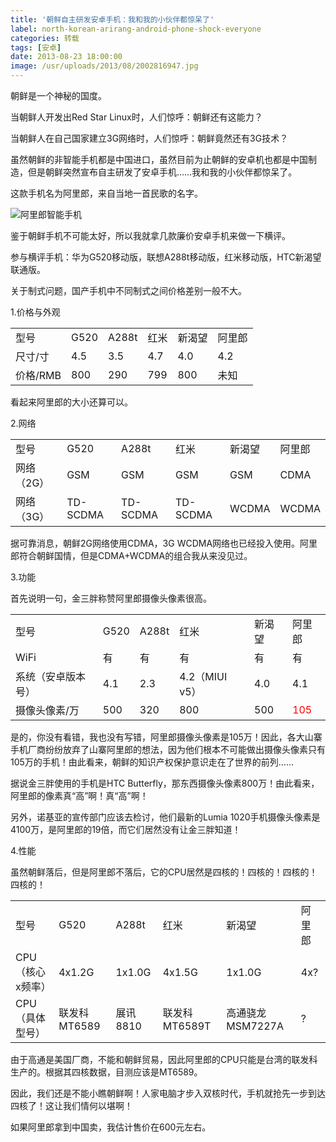 ```yaml
---
title: '朝鲜自主研发安卓手机：我和我的小伙伴都惊呆了'
label: north-korean-arirang-android-phone-shock-everyone
categories: 转载
tags: [安卓]
date: 2013-08-23 18:00:00
image: /usr/uploads/2013/08/2002816947.jpg
---
```

朝鲜是一个神秘的国度。

当朝鲜人开发出Red Star Linux时，人们惊呼：朝鲜还有这能力？

当朝鲜人在自己国家建立3G网络时，人们惊呼：朝鲜竟然还有3G技术？

虽然朝鲜的非智能手机都是中国进口，虽然目前为止朝鲜的安卓机也都是中国制造，但是朝鲜突然宣布自主研发了安卓手机……我和我的小伙伴都惊呆了。

这款手机名为阿里郎，来自当地一首民歌的名字。

![阿里郎智能手机](/usr/uploads/2013/08/2002816947.jpg)

鉴于朝鲜手机不可能太好，所以我就拿几款廉价安卓手机来做一下横评。

参与横评手机：华为G520移动版，联想A288t移动版，红米移动版，HTC新渴望联通版。

关于制式问题，国产手机中不同制式之间价格差别一般不大。

1.价格与外观

<table>
<tr><td>型号</td><td>G520</td><td>A288t</td><td>红米</td><td>新渴望</td><td>阿里郎</td></tr>
<tr><td>尺寸/寸</td><td>4.5</td><td>3.5</td><td>4.7</td><td>4.0</td><td>4.2</td></tr>
<tr><td>价格/RMB</td><td>800</td><td>290</td><td>799</td><td>800</td><td>未知</td></tr>
</table>

看起来阿里郎的大小还算可以。

2.网络

<table>
<tr><td>型号</td><td>G520</td><td>A288t</td><td>红米</td><td>新渴望</td><td>阿里郎</td></tr>
<tr><td>网络（2G）</td><td>GSM</td><td>GSM</td><td>GSM</td><td>GSM</td><td>CDMA</td></tr>
<tr><td>网络（3G）</td><td>TD-SCDMA</td><td>TD-SCDMA</td><td>TD-SCDMA</td><td>WCDMA</td><td>WCDMA</td></tr>
</table>

据可靠消息，朝鲜2G网络使用CDMA，3G WCDMA网络也已经投入使用。阿里郎符合朝鲜国情，但是CDMA+WCDMA的组合我从来没见过。

3.功能

首先说明一句，金三胖称赞阿里郎摄像头像素很高。

<table>
<tr><td>型号</td><td>G520</td><td>A288t</td><td>红米</td><td>新渴望</td><td>阿里郎</td></tr>
<tr><td>WiFi</td><td>有</td><td>有</td><td>有</td><td>有</td><td>有</td></tr>
<tr><td>系统（安卓版本号）</td><td>4.1</td><td>2.3</td><td>4.2（MIUI v5）</td><td>4.0</td><td>4.1</td></tr>
<tr><td>摄像头像素/万</td><td>500</td><td>320</td><td>800</td><td>500</td><td style="color:red">105</td></tr>
</table>

是的，你没有看错，我也没有写错，阿里郎摄像头像素是105万！因此，各大山寨手机厂商纷纷放弃了山寨阿里郎的想法，因为他们根本不可能做出摄像头像素只有105万的手机！由此看来，朝鲜的知识产权保护意识走在了世界的前列……

据说金三胖使用的手机是HTC Butterfly，那东西摄像头像素800万！由此看来，阿里郎的像素真“高”啊！真“高”啊！

另外，诺基亚的宣传部门应该去检讨，他们最新的Lumia 1020手机摄像头像素是4100万，是阿里郎的19倍，而它们居然没有让金三胖知道！

4.性能

虽然朝鲜落后，但是阿里郎不落后，它的CPU居然是四核的！四核的！四核的！四核的！

<table>
<tr><td>型号</td><td>G520</td><td>A288t</td><td>红米</td><td>新渴望</td><td>阿里郎</td></tr>
<tr><td>CPU（核心x频率）</td><td>4x1.2G</td><td>1x1.0G</td><td>4x1.5G</td><td>1x1.0G</td><td>4x?</td></tr>
<tr><td>CPU（具体型号）</td><td>联发科MT6589</td><td>展讯8810</td><td>联发科MT6589T</td><td>高通骁龙MSM7227A</td><td>?</td></tr>
</table>

由于高通是美国厂商，不能和朝鲜贸易，因此阿里郎的CPU只能是台湾的联发科生产的。根据其四核数据，目测应该是MT6589。

因此，我们还是不能小瞧朝鲜啊！人家电脑才步入双核时代，手机就抢先一步到达四核了！这让我们情何以堪啊！

如果阿里郎拿到中国卖，我估计售价在600元左右。
